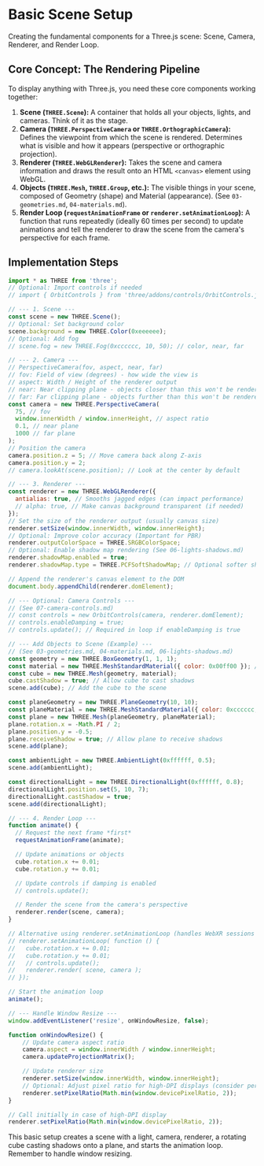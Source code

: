 # Basic Scene Setup

Creating the fundamental components for a Three.js scene: Scene, Camera, Renderer, and Render Loop.

## Core Concept: The Rendering Pipeline

To display anything with Three.js, you need these core components working together:

1.  **Scene (`THREE.Scene`):** A container that holds all your objects, lights, and cameras. Think of it as the stage.
2.  **Camera (`THREE.PerspectiveCamera` or `THREE.OrthographicCamera`):** Defines the viewpoint from which the scene is rendered. Determines what is visible and how it appears (perspective or orthographic projection).
3.  **Renderer (`THREE.WebGLRenderer`):** Takes the scene and camera information and draws the result onto an HTML `<canvas>` element using WebGL.
4.  **Objects (`THREE.Mesh`, `THREE.Group`, etc.):** The visible things in your scene, composed of Geometry (shape) and Material (appearance). (See `03-geometries.md`, `04-materials.md`).
5.  **Render Loop (`requestAnimationFrame` or `renderer.setAnimationLoop`):** A function that runs repeatedly (ideally 60 times per second) to update animations and tell the renderer to draw the scene from the camera's perspective for each frame.

## Implementation Steps

```javascript
import * as THREE from 'three';
// Optional: Import controls if needed
// import { OrbitControls } from 'three/addons/controls/OrbitControls.js';

// --- 1. Scene ---
const scene = new THREE.Scene();
// Optional: Set background color
scene.background = new THREE.Color(0xeeeeee);
// Optional: Add fog
// scene.fog = new THREE.Fog(0xcccccc, 10, 50); // color, near, far

// --- 2. Camera ---
// PerspectiveCamera(fov, aspect, near, far)
// fov: Field of view (degrees) - how wide the view is
// aspect: Width / Height of the renderer output
// near: Near clipping plane - objects closer than this won't be rendered
// far: Far clipping plane - objects further than this won't be rendered
const camera = new THREE.PerspectiveCamera(
  75, // fov
  window.innerWidth / window.innerHeight, // aspect ratio
  0.1, // near plane
  1000 // far plane
);
// Position the camera
camera.position.z = 5; // Move camera back along Z-axis
camera.position.y = 2;
// camera.lookAt(scene.position); // Look at the center by default

// --- 3. Renderer ---
const renderer = new THREE.WebGLRenderer({
  antialias: true, // Smooths jagged edges (can impact performance)
  // alpha: true, // Make canvas background transparent (if needed)
});
// Set the size of the renderer output (usually canvas size)
renderer.setSize(window.innerWidth, window.innerHeight);
// Optional: Improve color accuracy (Important for PBR)
renderer.outputColorSpace = THREE.SRGBColorSpace;
// Optional: Enable shadow map rendering (See 06-lights-shadows.md)
renderer.shadowMap.enabled = true;
renderer.shadowMap.type = THREE.PCFSoftShadowMap; // Optional softer shadows

// Append the renderer's canvas element to the DOM
document.body.appendChild(renderer.domElement);

// --- Optional: Camera Controls ---
// (See 07-camera-controls.md)
// const controls = new OrbitControls(camera, renderer.domElement);
// controls.enableDamping = true;
// controls.update(); // Required in loop if enableDamping is true

// --- Add Objects to Scene (Example) ---
// (See 03-geometries.md, 04-materials.md, 06-lights-shadows.md)
const geometry = new THREE.BoxGeometry(1, 1, 1);
const material = new THREE.MeshStandardMaterial({ color: 0x00ff00 }); // Use Standard for lights
const cube = new THREE.Mesh(geometry, material);
cube.castShadow = true; // Allow cube to cast shadows
scene.add(cube); // Add the cube to the scene

const planeGeometry = new THREE.PlaneGeometry(10, 10);
const planeMaterial = new THREE.MeshStandardMaterial({ color: 0xcccccc, side: THREE.DoubleSide });
const plane = new THREE.Mesh(planeGeometry, planeMaterial);
plane.rotation.x = -Math.PI / 2;
plane.position.y = -0.5;
plane.receiveShadow = true; // Allow plane to receive shadows
scene.add(plane);

const ambientLight = new THREE.AmbientLight(0xffffff, 0.5);
scene.add(ambientLight);

const directionalLight = new THREE.DirectionalLight(0xffffff, 0.8);
directionalLight.position.set(5, 10, 7);
directionalLight.castShadow = true;
scene.add(directionalLight);

// --- 4. Render Loop ---
function animate() {
  // Request the next frame *first*
  requestAnimationFrame(animate);

  // Update animations or objects
  cube.rotation.x += 0.01;
  cube.rotation.y += 0.01;

  // Update controls if damping is enabled
  // controls.update();

  // Render the scene from the camera's perspective
  renderer.render(scene, camera);
}

// Alternative using renderer.setAnimationLoop (handles WebXR sessions automatically)
// renderer.setAnimationLoop( function () {
//   cube.rotation.x += 0.01;
//   cube.rotation.y += 0.01;
//   // controls.update();
//	 renderer.render( scene, camera );
// });

// Start the animation loop
animate();

// --- Handle Window Resize ---
window.addEventListener('resize', onWindowResize, false);

function onWindowResize() {
    // Update camera aspect ratio
    camera.aspect = window.innerWidth / window.innerHeight;
    camera.updateProjectionMatrix();

    // Update renderer size
    renderer.setSize(window.innerWidth, window.innerHeight);
    // Optional: Adjust pixel ratio for high-DPI displays (consider performance)
    renderer.setPixelRatio(Math.min(window.devicePixelRatio, 2));
}

// Call initially in case of high-DPI display
renderer.setPixelRatio(Math.min(window.devicePixelRatio, 2));

```

This basic setup creates a scene with a light, camera, renderer, a rotating cube casting shadows onto a plane, and starts the animation loop. Remember to handle window resizing.